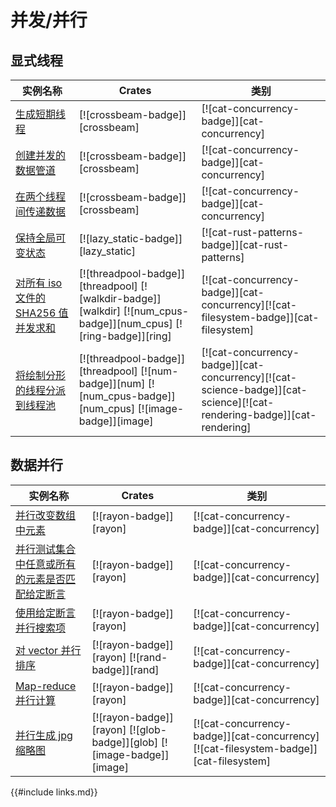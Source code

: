 # 并发/并行

<!--
> [concurrency.md](https://github.com/rust-lang-nursery/rust-cookbook/blob/master/src/concurrency.md)
> <br />
> commit 3c32c84475a2d99aa1d1b2d5d2e480aeada47293 - 2020.06.07
-->

## 显式线程

| 实例名称 | Crates | 类别 |
|--------|--------|------------|
| [生成短期线程][ex-crossbeam-spawn] | [![crossbeam-badge]][crossbeam] | [![cat-concurrency-badge]][cat-concurrency] |
| [创建并发的数据管道][ex-crossbeam-pipeline] | [![crossbeam-badge]][crossbeam] | [![cat-concurrency-badge]][cat-concurrency] |
| [在两个线程间传递数据][ex-crossbeam-spsc] | [![crossbeam-badge]][crossbeam] | [![cat-concurrency-badge]][cat-concurrency] |
| [保持全局可变状态][ex-global-mut-state] | [![lazy_static-badge]][lazy_static] | [![cat-rust-patterns-badge]][cat-rust-patterns] |
| [对所有 iso 文件的 SHA256 值并发求和][ex-threadpool-walk]  | [![threadpool-badge]][threadpool] [![walkdir-badge]][walkdir] [![num_cpus-badge]][num_cpus] [![ring-badge]][ring] | [![cat-concurrency-badge]][cat-concurrency][![cat-filesystem-badge]][cat-filesystem] |
| [将绘制分形的线程分派到线程池][ex-threadpool-fractal] | [![threadpool-badge]][threadpool] [![num-badge]][num] [![num_cpus-badge]][num_cpus] [![image-badge]][image] | [![cat-concurrency-badge]][cat-concurrency][![cat-science-badge]][cat-science][![cat-rendering-badge]][cat-rendering] |

## 数据并行

| 实例名称 | Crates | 类别 |
|--------|--------|------------|
| [并行改变数组中元素][ex-rayon-iter-mut] | [![rayon-badge]][rayon] | [![cat-concurrency-badge]][cat-concurrency] |
| [并行测试集合中任意或所有的元素是否匹配给定断言][ex-rayon-any-all] | [![rayon-badge]][rayon] | [![cat-concurrency-badge]][cat-concurrency] |
| [使用给定断言并行搜索项][ex-rayon-parallel-search] | [![rayon-badge]][rayon] | [![cat-concurrency-badge]][cat-concurrency] |
| [对 vector 并行排序][ex-rayon-parallel-sort] | [![rayon-badge]][rayon] [![rand-badge]][rand] | [![cat-concurrency-badge]][cat-concurrency] |
| [Map-reduce 并行计算][ex-rayon-map-reduce] | [![rayon-badge]][rayon] | [![cat-concurrency-badge]][cat-concurrency] |
| [并行生成 jpg 缩略图][ex-rayon-thumbnails] | [![rayon-badge]][rayon] [![glob-badge]][glob] [![image-badge]][image] | [![cat-concurrency-badge]][cat-concurrency][![cat-filesystem-badge]][cat-filesystem] |


[ex-crossbeam-spawn]: concurrency/threads.md#生成短期线程
[ex-crossbeam-pipeline]: concurrency/threads.md#创建并发的数据管道
[ex-crossbeam-spsc]: concurrency/threads.md#在两个线程间传递数据
[ex-global-mut-state]: concurrency/threads.md#保持全局可变状态
[ex-threadpool-walk]: concurrency/threads.md#对所有-iso-文件的-sha256-值并发求和
[ex-threadpool-fractal]: concurrency/threads.md#将绘制分形的线程分派到线程池

[ex-rayon-iter-mut]: concurrency/parallel.md#并行改变数组中元素
[ex-rayon-any-all]: concurrency/parallel.md#并行测试集合中任意或所有的元素是否匹配给定断言
[ex-rayon-parallel-search]: concurrency/parallel.md#使用给定断言并行搜索项
[ex-rayon-parallel-sort]: concurrency/parallel.md#对-vector-并行排序
[ex-rayon-map-reduce]: concurrency/parallel.md#map-reduce-并行计算
[ex-rayon-thumbnails]: concurrency/parallel.md#并行生成-jpg-缩略图

{{#include links.md}}
